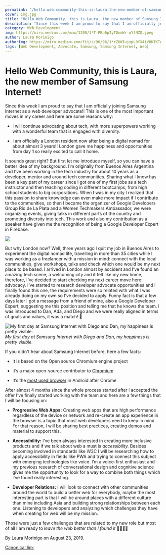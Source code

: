 ```yaml
---
permalink: "/hello-web-community-this-is-laura-the-new-member-of-samsung-internet/"
cover: img.jpg
title: "Hello Web Community, this is Laura, the new member of Samsung Internet!"
description: "Since this week I am proud to say that I am officially joining Samsung Internet as a web developer advocate!! This is one of the most important moves in my career and here are some reasons why:"
category: Web Development
img: https://miro.medium.com/max/1200/1*T-PBo6pIyTQnmWr-uYfNZQ.jpeg
author: Laura Morinigo
authorImg: https://miro.medium.com/fit/c/96/96/1*rZUWIujvpL0YX4iV8KTKTg.jpeg
tags: [Web Development, Advocate, Samsung, Samsung Internet, Web]
---
```


# Hello Web Community, this is Laura, the new member of Samsung Internet!

Since this week I am proud to say that I am officially joining Samsung Internet as a web developer advocate!! This is one of the most important moves in my career and here are some reasons why:

* I will continue advocating about tech, with more superpowers working with a wonderful team that is engaged with diversity.

* I am officially a London resident now after being a digital nomad for about almost 3 years!! London gave me happiness and opportunities from day 1 so really excited to call it home.

It sounds great right? But first let me introduce myself, so you can have a better idea of my background. I’m originally from Buenos Aires Argentina and I’ve been working in the tech industry for about 10 years as a developer, mentor and around tech communities. Sharing what I know has been a key part of my career since I got one of my first jobs as a tech instructor and then teaching coding in different bootcamps, from high school students to big corporations. When I was in my city I realized that this passion to share knowledge can even make more impact if I contribute to the communities, so then I became the organizer of Google Developers Group Rio de La Plata and a Women Techmakers Ambassador, we were organizing events, giving talks in different parts of the country and promoting diversity into tech. This work and also my contribution as a speaker have given me the recognition of being a Google Developer Expert in Firebase.

![](https://cdn-images-1.medium.com/max/8512/1*T-PBo6pIyTQnmWr-uYfNZQ.jpeg)

But why London now? Well, three years ago I quit my job in Buenos Aires to experiment the digital nomad life, travelling in more than 35 cities while I was working as a freelancer with a mission in mind: connect with the local communities, give workshops, talks and check which one would be my next place to be based. I arrived in London almost by accident and I’ve found an amazing tech scene, a welcoming city and it felt like my new home, therefore, I’ve decided to start checking my next career move here: advocacy. I’ve started to research developer advocate opportunities and I finally found this one, the requirements were so related with what I was already doing on my own so I’ve decided to apply. Funny fact is that a few days later I got a message from a friend of mine, also a Google Developer Expert, suggesting me this position and telling me that he knows the team. I was introduced to Dan, Ada, and Diego and we were really aligned in terms of goals and values, it was a match! 🤝

![My first day at Samsung Internet with Diego and Dan, my happiness is pretty visible.](https://cdn-images-1.medium.com/max/6432/1*zs-eWH9R_ZD3EAzAek44Kg.jpeg)*My first day at Samsung Internet with Diego and Dan, my happiness is pretty visible.*

If you didn't hear about Samsung Internet before, here a few facts:

* It is based on the Open source Chromium engine project

* It’s a major open-source contributor to [Chromium](https://github.com/SamsungInternet/Chromium)

* It’s the [most used browser](https://gs.statcounter.com/browser-market-share/mobile/worldwide/#monthly-201807-201907) in Android after Chrome

After almost 4 months since the whole process started after I accepted the offer I’ve finally started working with the team and here are a few things that I will be focusing on:

* **Progressive Web Apps:** Creating web apps that are high performance regardless of the device or network and re-create an app experience in the browser is a topic that most web developers need to keep in mind. For that reason, I will be sharing best practices, creating demos and material to support this.

* **Accessibility:** I’ve been always interested in creating more inclusive products and if we talk about web a must is *accessibility.* Besides becoming involved in standards like W3C I will be researching how to apply accessibility in fields like PWA and trying to connect this subject with emerging technologies like voice. I’m a voice-first enthusiast and my previous research of conversational design and cognitive science gives me the opportunity to look for a way to combine both things which I’ve found really interesting.

* **Developer Relations:** I will look to connect with other communities around the world to build a better web for everybody, maybe the most interesting part is that I will be around places with a different culture than mine including Asia and building strong relationships between each one. Listening to developers and analyzing which challenges they have when creating for web will be my mission.

Those were just a few challenges that are related to my new role but most of all I am ready to *leave the web better than I found it* 👩🏽‍💻🌟



By Laura Morinigo on August 23, 2019.

[Canonical link](https://medium.com/samsung-internet-dev/hello-web-community-this-is-laura-the-new-member-of-samsung-internet-eec46d924594)

